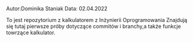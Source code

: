 Autor:Dominika Staniak
Data: 02.04.2022


To jest repozytorium z kalkulatorem z Inżynierii Oprogramowania
Znajdują się tutaj pierwsze próby dotyczące commitów i branchy,a także funkcje towrzące kalkulator.


